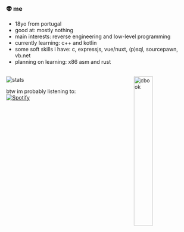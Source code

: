 ### 👽 me

- 18yo from portugal <br>
- good at: mostly nothing <br>
- main interests: reverse engineering and low-level programming<br>
- currently learning: c++ and kotlin <br>
- some soft skills i have: c, expressjs, vue/nuxt, (p)sql, sourcepawn, vb.net <br>
- planning on learning: x86 asm and rust <br> <br> 


![stats](https://github-readme-stats.vercel.app/api?username=robyzzz&show_icons=true&theme=dark&include_all_commits=true&count_private=true&hide=stars,issues)
<img width="32%" align="right" alt="cbook" src="https://c.tenor.com/NYrgLNGuy7YAAAAC/the-c-programming-language-uncle-dane.gif"/>

btw im probably listening to:
&nbsp; <br> [![Spotify](https://novatorem-robyzzz.vercel.app/api/spotify?background_color=0d1117&border_color=ffffff)](https://open.spotify.com/user/aw.roby)

